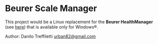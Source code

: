 # Beurer Scale Manager

This project would be a Linux replacement for the **Beurer HealthManager** (see
[here](https://connect.beurer.com/Download/Common/Software.aspx)) that is available
only for Windows&reg;.

Author: Danilo Treffiletti <urban82@gmail.com>
